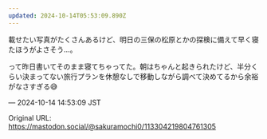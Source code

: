 ```yaml
---
updated: 2024-10-14T05:53:09.890Z
---
```


<p>載せたい写真がたくさんあるけど、明日の三保の松原とかの探検に備えて早く寝たほうがよさそう…。</p><p>って昨日書いてそのまま寝てちゃってた。朝はちゃんと起きられたけど、半分くらい決まってない旅行プランを休憩なしで移動しながら調べて決めてるから余裕がなさすぎる😅</p>

&mdash; 2024-10-14 14:53:09 JST

Original URL: https://mastodon.social/@sakuramochi0/113304219804761305
